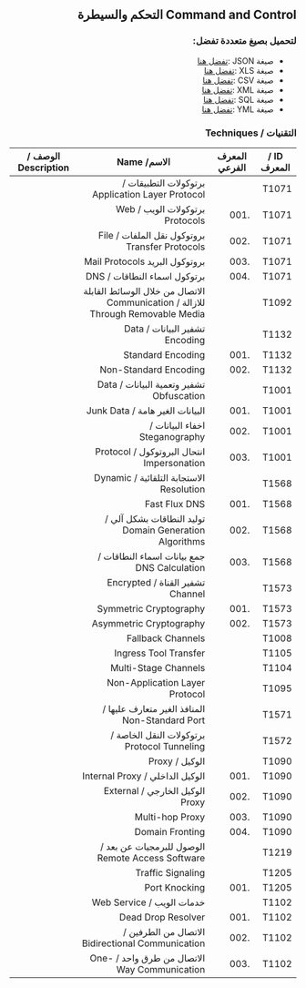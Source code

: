 <div dir="rtl" align='right'>

## Command and Control التحكم والسيطرة 


### لتحميل بصيغ متعددة تفضل:
- صيغة JSON :[تفضل هنا]() 
- صيغة XLS :[تفضل هنا]()
- صيغة CSV :[تفضل هنا]() 
- صيغة XML :[تفضل هنا]()
- صيغة SQL :[تفضل هنا]()
- صيغة YML :[تفضل هنا]()
 
### التقنيات / Techniques

| ID / المعرف | المعرف الفرعي | الاسم/ Name                                                                     | الوصف / Description |
|-------------|---------------|---------------------------------------------------------------------------------|---------------------|
| T1071       |               | برتوكولات التطبيقات / Application Layer Protocol                                |                     |
| T1071       | .001          | برتوكولات الويب / Web Protocols                                                 |                     |
| T1071       | .002          | بروتوكول نقل الملفات / File Transfer Protocols                                  |                     |
| T1071       | .003          | بروتوكول البريد Mail Protocols                                                  |                     |
| T1071       | .004          | برتوكول اسماء النطاقات / DNS                                                    |                     |
| T1092       |               | الاتصال من خلال الوسائط القابلة للازالة / Communication Through Removable Media |                     |
| T1132       |               | تشفير البيانات / Data Encoding                                                  |                     |
| T1132       | .001          | Standard Encoding                                                               |                     |
| T1132       | .002          | Non-Standard Encoding                                                           |                     |
| T1001       |               | تشفير وتعمية البيانات / Data Obfuscation                                        |                     |
| T1001       | .001          | البيانات الغير هامة / Junk Data                                                 |                     |
| T1001       | .002          | اخفاء البيانات / Steganography                                                  |                     |
| T1001       | .003          | انتحال البروتوكول / Protocol Impersonation                                      |                     |
| T1568       |               | الاستجابة التلقائية / Dynamic Resolution                                        |                     |
| T1568       | .001          | Fast Flux DNS                                                                   |                     |
| T1568       | .002          | توليد النطاقات بشكل آلي / Domain Generation Algorithms                          |                     |
| T1568       | .003          | جمع بيانات اسماء النطاقات / DNS Calculation                                     |                     |
| T1573       |               | تشفير القناة / Encrypted Channel                                                |                     |
| T1573       | .001          | Symmetric Cryptography                                                          |                     |
| T1573       | .002          | Asymmetric Cryptography                                                         |                     |
| T1008       |               | Fallback Channels                                                               |                     |
| T1105       |               | Ingress Tool Transfer                                                           |                     |
| T1104       |               | Multi-Stage Channels                                                            |                     |
| T1095       |               | Non-Application Layer Protocol                                                  |                     |
| T1571       |               | المنافذ الغير متعارف عليها / Non-Standard Port                                  |                     |
| T1572       |               | برتوكولات النقل الخاصة / Protocol Tunneling                                     |                     |
| T1090       |               | الوكيل / Proxy                                                                  |                     |
| T1090       | .001          | الوكيل الداخلي / Internal Proxy                                                 |                     |
| T1090       | .002          | الوكيل الخارجي / External Proxy                                                 |                     |
| T1090       | .003          | Multi-hop Proxy                                                                 |                     |
| T1090       | .004          |  Domain Fronting                                                                |                     |
| T1219       |               | الوصول للبرمجيات عن بعد / Remote Access Software                                |                     |
| T1205       |               | Traffic Signaling                                                               |                     |
| T1205       | .001          | Port Knocking                                                                   |                     |
| T1102       |               | خدمات الويب / Web Service                                                       |                     |
| T1102       | .001          | Dead Drop Resolver                                                              |                     |
| T1102       | .002          | الاتصال من الطرفين / Bidirectional Communication                                |                     |
| T1102       | .003          | الاتصال من طرق واحد / One-Way Communication                                     |                     |

</div>

